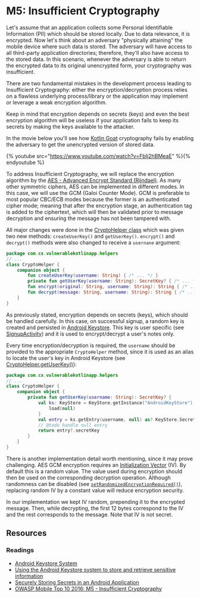 M5: Insufficient Cryptography
=============================

Let's assume that an application collects some Personal Identifiable Information
(PII) which should be stored locally. Due to data relevance, it is encrypted.
Now let's think about an adversary "physically attaining" the mobile device
where such data is stored. The adversary will have access to all third-party
application directories; therefore, they'll also have access to the stored data.
In this scenario, whenever the adversary is able to return the encrypted data to
its original unencrypted form, your cryptography was insufficient.

There are two fundamental mistakes in the development process leading to
Insufficient Cryptography: either the encryption/decryption process relies on a
flawless underlying process/library or the application may implement or leverage
a weak encryption algorithm.

Keep in mind that encryption depends on secrets (keys) and even the best
encryption algorithm will be useless if your application fails to keep its
secrets by making the keys available to the attacker.

In the movie below you'll see how [Kotlin Goat][0] cryptography fails by
enabling the adversary to get the unencrypted version of stored data.

{% youtube src="https://www.youtube.com/watch?v=FbIj2hBMeaE" %}{% endyoutube %}

To address Insufficient Cryptography, we will replace the encryption algorithm
by the [AES - Advanced Encrypt Standard (Rijndael)][1]. As many other symmetric
ciphers, AES can be implemented in different modes. In this case, we will use
the GCM (Galoi Counter Mode).
GCM is preferable to most popular CBC/ECB modes because the former is an
authenticated cipher mode; meaning that after the encryption stage, an
authentication tag is added to the ciphertext, which will then be validated
prior to message decryption and ensuring the message has not been tampered with.

All major changes were done in the [CryptoHelper class][5] which was given two
new methods: `createUserKey()` and `getUserKey()`. `encrypt()` and `decrypt()`
methods were also changed to receive a `usernane` argument:

```kotlin
package com.cx.vulnerablekotlinapp.helpers
// ...
class CryptoHelper {
    companion object {
        fun createUserKey(username: String) { /* ... */ }
        private fun getUserKey(username: String): SecretKey? { /* ... */ }
        fun encrypt(original: String, username: String): String { /* ... */ }
        fun decrypt(message: String, username: String): String { /* ... */ }
    }
}
```

As previously stated, encryption depends on secrets (keys), which should be
handled carefully. In this case, on successful signup, a random key is created
and persisted in [Android Keystore][2]. This key is user specific (see
[SignupActivity][6]) and it is used to encrypt/decrypt a user's notes only.

Every time encryption/decryption is required, the `username` should be provided
to the appropriate `CryptoHelper` method, since it is used as an alias to
locate the user's key in Android Keystore (see [CryptoHelper.getUserKey()][7]):

```kotlin
package com.cx.vulnerablekotlinapp.helpers
// ...
class CryptoHelper {
    companion object {
        private fun getUserKey(username: String): SecretKey? {
            val ks: KeyStore = KeyStore.getInstance("AndroidKeyStore").apply {
                load(null)
            }
            val entry = ks.getEntry(username, null) as? KeyStore.SecretKeyEntry
            // @todo handle null entry
            return entry?.secretKey
        }
    }
}
```

There is another implementation detail worth mentioning, since it may prove
challenging. AES GCM encryption requires an [Initialization Vector][8] (IV). By
default this is a random value. The value used during encryption should then be
used on the corresponding decryption operation. Although randomness can be
disabled (see [`setRandomizedEncryptionRequired()`][9]), replacing random IV by
a constant value will reduce encryption security.

In our implementation we kept IV random, prepending it to the encrypted message.
Then, while decrypting, the first 12 bytes correspond to the IV and the rest
corresponds to the message. Note that IV is not secret.

## Resources

### Readings

* [Android Keystore System][2]
* [Using the Android Keystore system to store and retrieve sensitive information][3]
* [Securely Storing Secrets in an Android Application][4]
* [OWASP Mobile Top 10 2016: M5 - Insufficient Cryptography][10]

[0]: https://github.com/PauloASilva/KotlinGoat
[1]: https://en.wikipedia.org/wiki/Advanced_Encryption_Standard
[2]: https://developer.android.com/training/articles/keystore
[3]: https://medium.com/@josiassena/using-the-android-keystore-system-to-store-sensitive-information-3a56175a454b
[4]: https://medium.com/@ericfu/securely-storing-secrets-in-an-android-application-501f030ae5a3
[5]: https://github.com/PauloASilva/KotlinGoat/blob/feature/m5-insufficient-cryptography/packages/clients/android/app/src/main/java/com/cx/vulnerablekotlinapp/helpers/CryptoHelper.kt
[6]: https://github.com/PauloASilva/KotlinGoat/blob/feature/m5-insufficient-cryptography/packages/clients/android/app/src/main/java/com/cx/vulnerablekotlinapp/SignupActivity.kt#L63
[7]: https://github.com/PauloASilva/KotlinGoat/blob/feature/m5-insufficient-cryptography/packages/clients/android/app/src/main/java/com/cx/vulnerablekotlinapp/helpers/CryptoHelper.kt#L35
[8]: https://en.wikipedia.org/wiki/Initialization_vector
[9]: https://developer.android.com/reference/android/security/keystore/KeyGenParameterSpec.Builder.html#setRandomizedEncryptionRequired(boolean)
[10]: https://www.owasp.org/index.php/Mobile_Top_10_2016-M5-Insufficient_Cryptography
